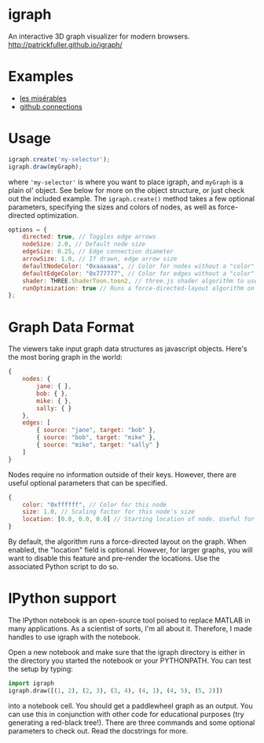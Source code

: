 igraph
======

An interactive 3D graph visualizer for modern browsers.
http://patrickfuller.github.io/igraph/

Examples
========

 * [les misérables](http://patrickfuller.github.io/igraph/examples/miserables.html)
 * [github connections](http://patrickfuller.github.io/igraph/examples/github.html)

Usage
=====

```javascript
igraph.create('my-selector');
igraph.draw(myGraph);
```

where `'my-selector'` is where you want to place igraph, and `myGraph` is a plain ol' object. See below for more on the object structure, or just check out the included example. The `igraph.create()` method takes a few optional parameters, specifying the sizes and colors of nodes, as well as force-directed optimization.

```javascript
options = {
    directed: true, // Toggles edge arrows
    nodeSize: 2.0, // Default node size
    edgeSize: 0.25, // Edge connection diameter
    arrowSize: 1.0, // If drawn, edge arrow size
    defaultNodeColor: "0xaaaaaa", // Color for nodes without a "color" property
    defaultEdgeColor: "0x777777", // Color for edges without a "color" property
    shader: THREE.ShaderToon.toon2, // three.js shader algorithm to use
    runOptimization: true // Runs a force-directed-layout algorithm on the graph
};
```

Graph Data Format
=================

The viewers take input graph data structures as javascript objects. Here's the most boring graph in the world:

```javascript
{
    nodes: {
        jane: { },
        bob: { },
        mike: { },
        sally: { }
    },
    edges: [
        { source: "jane", target: "bob" },
        { source: "bob", target: "mike" },
        { source: "mike", target: "sally" }
    ]
}
```

Nodes require no information outside of their keys. However, there are useful optional parameters that can be specified.

```javascript
{
    color: "0xffffff", // Color for this node
    size: 1.0, // Scaling factor for this node's size
    location: [0.0, 0.0, 0.0] // Starting location of node. Useful for pre-rendering.
}
```

By default, the algorithm runs a force-directed layout on the graph. When enabled, the "location" field is optional. However, for larger graphs, you will want to disable this feature and pre-render the locations. Use the associated Python script to do so.

IPython support
===============

The IPython notebook is an open-source tool poised to replace MATLAB in many
applications. As a scientist of sorts, I'm all about it. Therefore, I made
handles to use igraph with the notebook.

Open a new notebook and make sure that the igraph directory is either in the directory you started the notebook or your PYTHONPATH. You can test the setup by typing:

```python
import igraph
igraph.draw([(1, 2), (2, 3), (3, 4), (4, 1), (4, 5), (5, 2)])
```

into a notebook cell. You should get a paddlewheel graph as an output. You can use this in conjunction with other code for educational purposes (try generating a red-black tree!). There are three commands and some optional parameters to check out. Read the docstrings for more.
